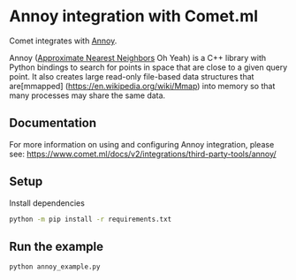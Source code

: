 # Annoy integration with Comet.ml

Comet integrates with [Annoy](https://github.com/spotify/annoy).

Annoy ([Approximate Nearest Neighbors](http://en.wikipedia.org/wiki/Nearest_neighbor_search#Approximate_nearest_neighbor) Oh Yeah) is a C++ library with Python bindings to search for points in space that are close to a given query point. It also creates large read-only file-based data structures that are[mmapped] (https://en.wikipedia.org/wiki/Mmap) into memory so that many processes may  share the same data.

## Documentation

For more information on using and configuring Annoy integration, please see: https://www.comet.ml/docs/v2/integrations/third-party-tools/annoy/

## Setup

Install dependencies

```bash
python -m pip install -r requirements.txt
```

## Run the example

```bash
python annoy_example.py
```
